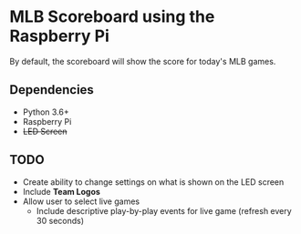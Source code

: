 # MLB Scoreboard using the Raspberry Pi
By default, the scoreboard will show the score for today's MLB games.

## Dependencies
- Python 3.6+
- Raspberry Pi
- ~~LED Screen~~


## TODO
- Create ability to change settings on what is shown on the LED screen
- Include **Team Logos**
- Allow user to select live games
    - Include descriptive play-by-play events for live game (refresh every 30 seconds)